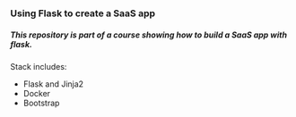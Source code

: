 ### Using Flask to create a SaaS app

##### This repository is part of a course showing how to build a SaaS app with flask.

Stack includes:
- Flask and Jinja2
- Docker
- Bootstrap